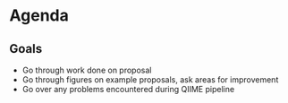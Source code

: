 # Agenda
## Goals
* Go through work done on proposal 
* Go through figures on example proposals, ask areas for improvement
* Go over any problems encountered during QIIME pipeline
